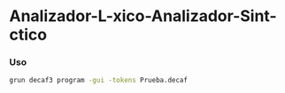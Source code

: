 # Analizador-L-xico-Analizador-Sint-ctico

### Uso

```sh
grun decaf3 program -gui -tokens Prueba.decaf
```
